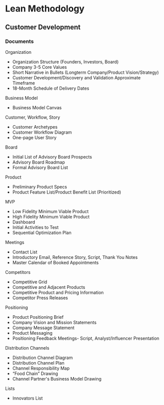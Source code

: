 # Lean Methodology

## Customer Development

### Documents

Organization
* Organization Structure (Founders, Investors, Board)
* Company 3-5 Core Values
* Short Narrative in Bullets (Longterm Company/Product Vision/Strategy)
* Customer Development/Discovery and Validation Approximate Timeframe
* 18-Month Schedule of Delivery Dates

Business Model
* Business Model Canvas

Customer, Workflow, Story
* Customer Archetypes
* Customer Workflow Diagram 
* One-page User Story

Board
* Initial List of Advisory Board Prospects
* Advisory Board Roadmap
* Formal Advisory Board List

Product
* Preliminary Product Specs 
* Product Feature List/Product Benefit List (Prioritized)

MVP
* Low Fidelity Minimum Viable Product
* High Fidelity Minimum Viable Product
* Dashboard
* Initial Activities to Test
* Sequential Optimization Plan

Meetings
* Contact List
* Introductory Email, Reference Story, Script, Thank You Notes
* Master Calendar of Booked Appointments

Competitors
* Competitive Grid
* Competitive and Adjacent Products
* Competitive Product and Pricing Information
* Competitor Press Releases

Positioning
* Product Positioning Brief
* Company Vision and Mission Statements
* Company Message Statement 
* Product Messaging
* Positioning Feedback Meetings- Script, Analyst/Influencer Presentation

Distribution Channels
* Distribution Channel Diagram
* Distribution Channel Plan
* Channel Responsibility Map
* “Food Chain” Drawing
* Channel Partner's Business Model Drawing

Lists
* Innovators List
